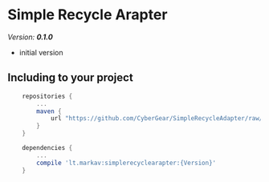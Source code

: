 # Simple Recycle Arapter

*Version:* ***0.1.0***

 - initial version

## Including to your project

```Groovy
    repositories {
        ...
        maven {
            url "https://github.com/CyberGear/SimpleRecycleAdapter/raw/master/repo/"
        }
    }
```

```Groovy
    dependencies {
        ...
        compile 'lt.markav:simplerecyclearapter:{Version}'
    }
```